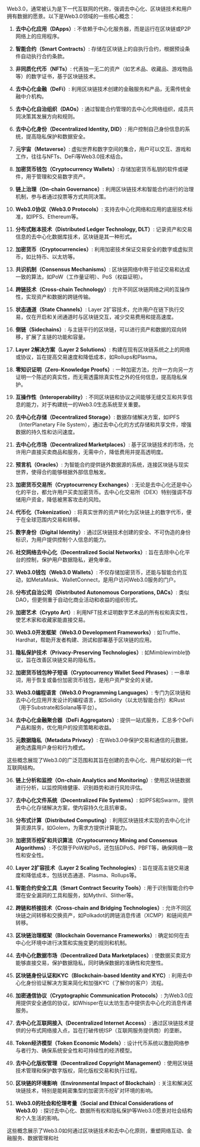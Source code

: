 



Web3.0，通常被认为是下一代互联网的代称，强调去中心化、区块链技术和用户拥有数据的愿景。以下是Web3.0领域的一些核心概念：

1. **去中心化应用（DApps）**: 不依赖于中心化服务器，而是运行在区块链或P2P网络上的应用程序。

2. **智能合约（Smart Contracts）**: 存储在区块链上的自执行合约，根据预设条件自动执行合约条款。

3. **非同质化代币（NFTs）**: 代表独一无二的资产（如艺术品、收藏品、游戏物品等）的数字证书，基于区块链技术。

4. **去中心化金融（DeFi）**: 利用区块链技术创建的金融服务和产品，无需传统金融中介机构。

5. **去中心化自治组织（DAOs）**: 通过智能合约管理的去中心化网络组织，成员共同决策其发展方向和规则。

6. **去中心化身份（Decentralized Identity, DID）**: 用户控制自己身份信息的系统，提高隐私保护和数据安全。

7. **元宇宙（Metaverse）**: 虚拟世界和数字空间的集合，用户可以交互、游戏和工作，往往与NFTs、DeFi等Web3.0技术结合。

8. **加密货币钱包（Cryptocurrency Wallets）**: 存储加密货币私钥的软件或硬件，用于管理和交易数字资产。

9. **链上治理（On-chain Governance）**: 利用区块链技术和智能合约进行的治理机制，参与者通过投票等方式共同决策。

10. **Web3.0协议（Web3.0 Protocols）**: 支持去中心化网络和应用的底层技术标准，如IPFS、Ethereum等。

11. **分布式账本技术（Distributed Ledger Technology, DLT）**: 记录资产和交易信息的去中心化数据库技术，区块链是其一种形式。

12. **加密货币（Cryptocurrencies）**: 利用加密技术保证交易安全的数字或虚拟货币，如比特币、以太坊等。

13. **共识机制（Consensus Mechanisms）**: 区块链网络中用于验证交易和达成一致的算法，如PoW（工作量证明）、PoS（权益证明）。

14. **跨链技术（Cross-chain Technology）**: 允许不同区块链网络之间的互操作性，实现资产和数据的跨链传输。

15. **状态通道（State Channels）**: Layer 2扩容技术，允许用户在链下执行交易，仅在开启和关闭通道时与区块链交互，减少交易费用和提高速度。

16. **侧链（Sidechains）**: 与主链平行的区块链，可以进行资产和数据的双向转移，扩展了主链的功能和容量。

17. **Layer 2解决方案（Layer 2 Solutions）**: 构建在现有区块链系统之上的网络或协议，旨在提高交易速度和降低成本，如Rollups和Plasma。

18. **零知识证明（Zero-Knowledge Proofs）**: 一种加密方法，允许一方向另一方证明一个陈述的真实性，而无需透露除真实性之外的任何信息，提高隐私保护。

19. **互操作性（Interoperability）**: 不同区块链和协议之间能够无缝交互和共享信息的能力，对于构建统一的Web3.0生态系统至关重要。

20. **去中心化存储（Decentralized Storage）**: 数据存储解决方案，如IPFS（InterPlanetary File System），通过去中心化的方式存储和共享文件，增强数据的持久性和访问速度。

21. **去中心化市场（Decentralized Marketplaces）**: 基于区块链技术的市场，允许用户直接买卖商品和服务，无需中介，降低费用并提高透明度。

22. **预言机（Oracles）**: 为智能合约提供链外数据源的系统，连接区块链与现实世界，使得合约能够根据外部信息触发。

23. **加密货币交易所（Cryptocurrency Exchanges）**: 无论是去中心化还是中心化的平台，都允许用户买卖加密货币。去中心化交易所（DEX）特别强调不存储用户资金，降低被黑客攻击的风险。

24. **代币化（Tokenization）**: 将真实世界的资产转化为区块链上的数字代币，便于在全球范围内交易和转移。

25. **数字身份（Digital Identity）**: 通过区块链技术创建的安全、不可伪造的身份标识，为用户提供控制个人信息的能力。

26. **社交网络去中心化（Decentralized Social Networks）**: 旨在去除中心化平台的控制，保护用户数据隐私，避免审查。

27. **Web3.0钱包（Web3.0 Wallets）**: 不仅存储加密货币，还能与智能合约互动，如MetaMask、WalletConnect，是用户访问Web3.0服务的门户。

28. **分布式自治公司（Distributed Autonomous Corporations, DACs）**: 类似DAO，但更侧重于自动化商业活动和收益的组织形式。

29. **加密艺术（Crypto Art）**: 利用NFT技术证明数字艺术品的所有权和真实性，使艺术家和收藏家能直接交易。

30. **Web3.0开发框架（Web3.0 Development Frameworks）**: 如Truffle、Hardhat，帮助开发者构建、测试和部署基于区块链的应用。

31. **隐私保护技术（Privacy-Preserving Technologies）**: 如Mimblewimble协议，旨在改善区块链交易的隐私性。

32. **加密货币钱包种子短语（Cryptocurrency Wallet Seed Phrases）**: 一串单词，用于恢复或备份加密货币钱包，是用户资产安全的关键。

33. **Web3.0编程语言（Web3.0 Programming Languages）**: 专门为区块链和去中心化应用开发设计的编程语言，如Solidity（以太坊智能合约）和Rust（用于Substrate和Solana等平台）。

34. **去中心化金融聚合器（DeFi Aggregators）**: 提供一站式服务，汇总多个DeFi产品和服务，优化用户的投资策略和收益。

35. **元数据隐私（Metadata Privacy）**: 在Web3.0中保护交易和通信的元数据，避免透露用户身份和行为模式。

这些概念展现了Web3.0的广泛范围和其旨在创建的去中心化、用户赋权的新一代互联网结构。

36. **链上分析和监控（On-chain Analytics and Monitoring）**: 使用区块链数据进行分析，以监控网络健康、识别趋势和进行风险评估。

37. **去中心化文件系统（Decentralized File Systems）**: 如IPFS和Swarm，提供去中心化存储解决方案，使内容持久化且抗审查。

38. **分布式计算（Distributed Computing）**: 利用区块链技术实现的去中心化计算资源共享，如Golem，为需求方提供计算能力。

39. **加密货币挖矿和共识算法（Cryptocurrency Mining and Consensus Algorithms）**: 不仅限于PoW和PoS，还包括DPoS、PBFT等，确保网络一致性和安全性。

40. **Layer 2扩容技术（Layer 2 Scaling Technologies）**: 旨在提高主链交易速度和降低成本，包括状态通道、Plasma、Rollups等。

41. **智能合约安全工具（Smart Contract Security Tools）**: 用于识别智能合约中潜在安全漏洞的工具和服务，如Mythril、Slither等。

42. **跨链和桥接技术（Cross-chain and Bridging Technologies）**: 允许不同区块链之间转移和交换资产，如Polkadot的跨链消息传递（XCMP）和链间资产转移。

43. **区块链治理框架（Blockchain Governance Frameworks）**: 确定如何在去中心化环境中进行决策和实施变更的规则和机制。

44. **去中心化数据市场（Decentralized Data Marketplaces）**: 使数据买卖双方能够直接交易，保护数据隐私，同时确保数据的准确性和完整性。

45. **区块链身份认证和KYC（Blockchain-based Identity and KYC）**: 利用去中心化身份验证解决方案来简化和加强KYC（了解你的客户）流程。

46. **加密通信协议（Cryptographic Communication Protocols）**: 为Web3.0应用提供安全通信的协议，如Whisper在以太坊生态中提供去中心化的消息传递服务。

47. **去中心化互联网接入（Decentralized Internet Access）**: 通过区块链技术提供的分布式网络接入点，旨在打破传统ISP（互联网服务提供商）的垄断。

48. **Token经济模型（Token Economic Models）**: 设计代币系统以激励网络参与者行为、确保系统安全性和可持续性的经济模型。

49. **去中心化版权管理（Decentralized Copyright Management）**: 使用区块链技术管理和保护数字版权，简化版权交易和执行过程。

50. **区块链的环境影响（Environmental Impact of Blockchain）**: 关注和解决区块链技术，特别是能耗密集型的加密货币挖矿对环境的影响。

51. **Web3.0的社会和伦理考量（Social and Ethical Considerations of Web3.0）**: 探讨去中心化、数据所有权和隐私保护等Web3.0愿景对社会结构和个人生活的影响。

这些概念展示了Web3.0如何通过区块链技术和去中心化原则，重塑网络互动、金融服务、数据管理和社
